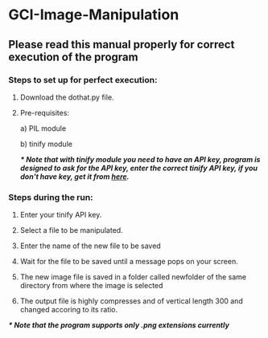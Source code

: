 # GCI-Image-Manipulation
## Please read this manual properly for correct execution of the program
### Steps to set up for perfect execution:
  1) Download the dothat.py file.
  
  2) Pre-requisites:
    
      a) PIL module
    
      b) tinify module
    
      ___* Note that with tinify module you need to have an API key, program is designed to ask for the API key,
    enter the correct tinify API key, if you don't have key, get it from [here](https://tinypng.com/developers).___ 

### Steps during the run:
   1) Enter your tinify API key.
   
   2) Select a file to be manipulated.
   
   3) Enter the name of the new file to be saved
   
   4) Wait for the file to be saved until a message pops on your screen.
   
   5) The new image file is saved in a folder called newfolder of the same directory from where the image is selected
   
   6) The output file is highly compresses and of vertical length 300 and changed accoring to its ratio.
   
   ___* Note that the program supports only .png extensions currently___
